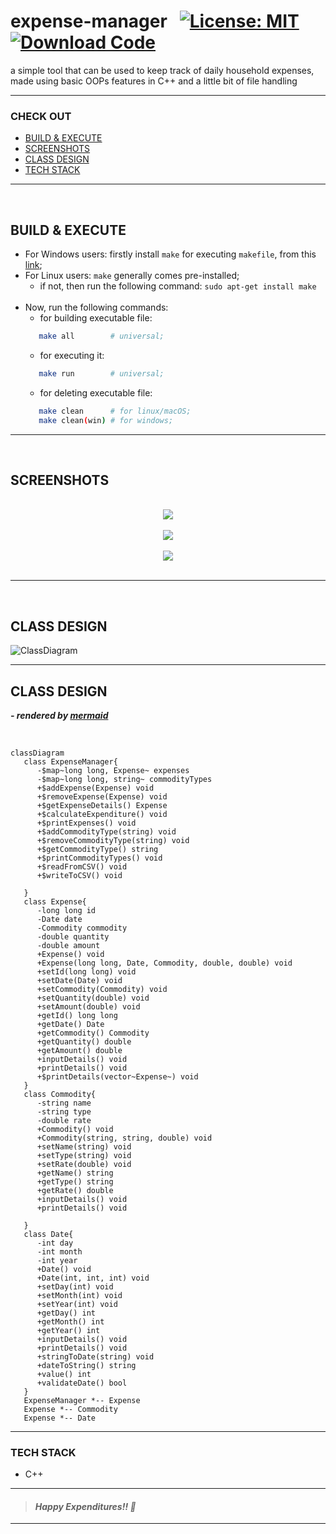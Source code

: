 # expense-manager &nbsp; [![License: MIT](https://img.shields.io/badge/License-MIT-yellow.svg)](https://github.com/code-chaser/expense-manager/blob/main/LICENSE) [![Download Code](https://img.shields.io/badge/Download-Code-red.svg)](https://github.com/code-chaser/expense-manager/archive/refs/heads/main.zip)
a simple tool that can be used to keep track of daily household expenses, made using basic OOPs features in C++ and a little bit of file handling
___

<!--
<table align="center" style="width:100%">
   <thead></thead>
   <tbody>
      <tr>
         <td rowspan=4><h3>CHECK OUT</h3></td>
         <td><a href="#build--execute">BUILD & EXECUTE</a></td>
      </tr>
      <tr>
         <td><a href="#screenshots">SCREENSHOTS</a></td>
      </tr>
      <tr>
         <td><a href="#class-design">CLASS DESIGN</a></td>
      </tr>
      <tr>
         <td><a href="#tech-stack">TECH STACK</a></td>
      </tr>
   </tbody>
</table>

___
-->


### CHECK OUT
- [BUILD & EXECUTE](#build--execute)
- [SCREENSHOTS](#screenshots)
- [CLASS DESIGN](#class-design)
- [TECH STACK](#tech-stack)

___

<br>


## BUILD & EXECUTE
- For Windows users: firstly install ` make ` for executing ` makefile `, from this [link](https://stackoverflow.com/questions/32127524/how-to-install-and-use-make-in-windows);
- For Linux users: ` make ` generally comes pre-installed;
   - if not, then run the following command: ` sudo apt-get install make `
   <br>
- Now, run the following commands:
   - for building executable file: 
  ```bash
     make all        # universal;
  ```
   - for executing it:
  ```bash
     make run        # universal;
  ```
   - for deleting executable file:
  ```bash
     make clean      # for linux/macOS;
     make clean(win) # for windows;
  ```
___

<br>

## SCREENSHOTS

<br>

<div style="text-align:center"><img src="https://user-images.githubusercontent.com/63065397/153944917-7bf7b1a8-0a6a-406e-9a19-3d47a68394ed.png" /></div>

<br>

<div style="text-align:center"><img src="https://user-images.githubusercontent.com/63065397/153945403-dcc8e1ba-360b-4b32-ad78-fd911214e2ab.png" /></div>

<br>

<div style="text-align:center"><img src="https://user-images.githubusercontent.com/63065397/153945727-4546630a-ffbb-4380-8c34-102b90f66e66.png" /></div>

<br>





___

<br>


## CLASS DESIGN

![ClassDiagram](https://user-images.githubusercontent.com/63065397/153952270-def56c4f-2c9b-4fa1-ac93-064e7347fcbd.png)

___
## CLASS DESIGN
   ***- rendered by [mermaid](https://mermaid-js.github.io/mermaid/#/classDiagram)***

<br>

```mermaid
classDiagram
   class ExpenseManager{
      -$map~long long, Expense~ expenses
      -$map~long long, string~ commodityTypes
      +$addExpense(Expense) void
      +$removeExpense(Expense) void
      +$getExpenseDetails() Expense
      +$calculateExpenditure() void
      +$printExpenses() void
      +$addCommodityType(string) void
      +$removeCommodityType(string) void
      +$getCommodityType() string
      +$printCommodityTypes() void
      +$readFromCSV() void
      +$writeToCSV() void
      
   }
   class Expense{
      -long long id
      -Date date
      -Commodity commodity
      -double quantity
      -double amount
      +Expense() void
      +Expense(long long, Date, Commodity, double, double) void
      +setId(long long) void
      +setDate(Date) void
      +setCommodity(Commodity) void
      +setQuantity(double) void
      +setAmount(double) void
      +getId() long long
      +getDate() Date
      +getCommodity() Commodity
      +getQuantity() double
      +getAmount() double
      +inputDetails() void
      +printDetails() void
      +$printDetails(vector~Expense~) void
   }
   class Commodity{
      -string name
      -string type
      -double rate
      +Commodity() void
      +Commodity(string, string, double) void
      +setName(string) void
      +setType(string) void
      +setRate(double) void
      +getName() string
      +getType() string
      +getRate() double
      +inputDetails() void
      +printDetails() void
      
   }
   class Date{
      -int day
      -int month
      -int year
      +Date() void
      +Date(int, int, int) void
      +setDay(int) void
      +setMonth(int) void
      +setYear(int) void
      +getDay() int
      +getMonth() int
      +getYear() int
      +inputDetails() void
      +printDetails() void
      +stringToDate(string) void
      +dateToString() string
      +value() int
      +validateDate() bool
   }
   ExpenseManager *-- Expense
   Expense *-- Commodity
   Expense *-- Date
```

___
### TECH STACK
- C++

___
> #### _Happy Expenditures!! 🤪_
___

